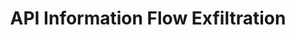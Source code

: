 ---
title: API Information Flow Exfiltration
parent: /tactics/21-exfiltration
ref-id: TEQ-068
short-desc: The adversary gathers and exfiltrates information, such as vulnerabilities and exposures, from API endpoints.
layout: technique
---